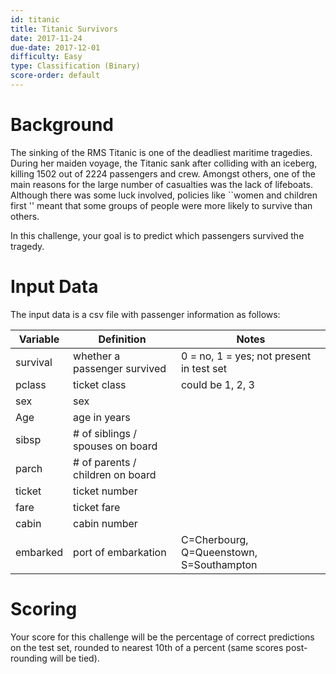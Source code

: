 ```yaml
---
id: titanic
title: Titanic Survivors
date: 2017-11-24
due-date: 2017-12-01
difficulty: Easy
type: Classification (Binary)
score-order: default
---
```


# Background

The sinking of the RMS Titanic is one of the deadliest maritime tragedies.
During her maiden voyage, the Titanic sank after colliding with an iceberg,
killing 1502 out of 2224 passengers and crew. Amongst others, one of the main
reasons for the large number of casualties was the lack of lifeboats. Although
there was some luck involved, policies like ``women and children first '' meant
that some groups of people were more likely to survive than others.


In this challenge, your goal is to predict which passengers survived the
tragedy.

# Input Data

The input data is a csv file with passenger information as follows:

| Variable | Definition                        | Notes                                    |
| -------- | ----------------------------      | ------                                   |
| survival | whether a passenger survived      | 0 = no, 1 = yes; not present in test set |
| pclass   | ticket class                      | could be 1, 2, 3                         |
| sex      | sex                               |                                          |
| Age      | age in years                      |                                          |
| sibsp    | # of siblings / spouses on board  |                                          |
| parch    | # of parents / children on board  |                                          |
| ticket   | ticket number                     |                                          |
| fare     | ticket fare                       |                                          |
| cabin    | cabin number                      |                                          |
| embarked | port of embarkation               | C=Cherbourg, Q=Queenstown, S=Southampton |

# Scoring

Your score for this challenge will be the percentage of correct predictions on
the test set, rounded to nearest 10th of a percent (same scores post-rounding
will be tied).
